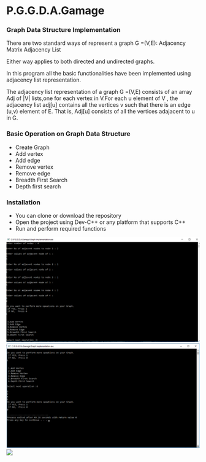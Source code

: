 # P.G.G.D.A.Gamage

### Graph Data Structure Implementation

There are two standard ways of represent a graph G =(V,E):
			Adjacency Matrix
			Adjacency List

Either way applies to both directed and undirected graphs.

In this program all the basic functionalities have been implemented using adjacency list representation.

The adjacency list representation of a graph G =(V,E) consists of an array Adj of |V| lists,one for each vertex in V.For each u element of V , the adjacency list adj[u] contains all the vertices v such that there is an edge (u,v) element of E. That is, Adj[u] consists of all the vertices adajacent to u in G.


### Basic Operation on Graph Data Structure

* Create Graph</br>
* Add vertex</br>
* Add edge</br>
* Remove vertex</br>
* Remove edge</br>
* Breadth First Search</br>
* Depth first search</br>

### Installation

* You can clone or download the repository 
* Open the project using Dev-C++ or any platform that supports C++
* Run and perform required functions

![](Images/Scrns1.png)
![](Images/Scrns2.png)
![](Images/Scrn3.png)




						
